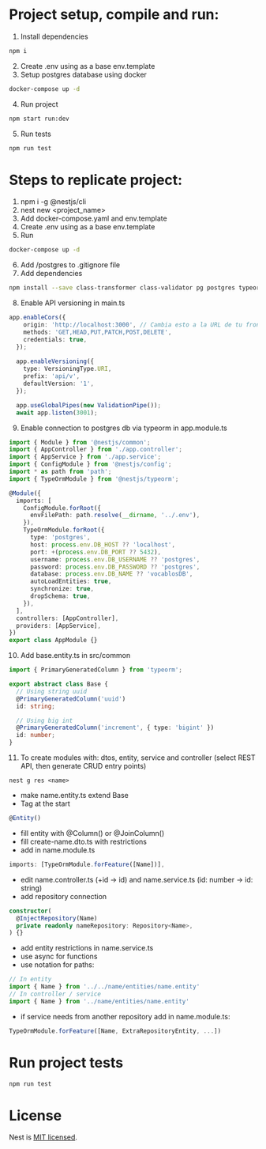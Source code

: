 # Project setup, compile and run:

1. Install dependencies
```bash 
npm i
```
2. Create .env using as a base env.template
3. Setup postgres database using docker 
```bash
docker-compose up -d
```
4. Run project
```bash
npm start run:dev
```
5. Run tests
```bash
npm run test
```

# Steps to replicate project:
1. npm i -g @nestjs/cli
2. nest new <project_name>
3. Add docker-compose.yaml and env.template
4. Create .env using as a base env.template
5. Run 
```bash
docker-compose up -d
```
6. Add /postgres to .gitignore file
7. Add dependencies 
```bash
npm install --save class-transformer class-validator pg postgres typeorm @nestjs/config @nestjs/mapped-types @nestjs/typeorm
```
8. Enable API versioning in main.ts
```ts
app.enableCors({
    origin: 'http://localhost:3000', // Cambia esto a la URL de tu frontend
    methods: 'GET,HEAD,PUT,PATCH,POST,DELETE',
    credentials: true,
  });
  
  app.enableVersioning({
    type: VersioningType.URI,
    prefix: 'api/v',
    defaultVersion: '1',
  });

  app.useGlobalPipes(new ValidationPipe());
  await app.listen(3001);
```
9. Enable connection to postgres db via typeorm in app.module.ts
```ts
import { Module } from '@nestjs/common';
import { AppController } from './app.controller';
import { AppService } from './app.service';
import { ConfigModule } from '@nestjs/config';
import * as path from 'path';
import { TypeOrmModule } from '@nestjs/typeorm';

@Module({
  imports: [
    ConfigModule.forRoot({
      envFilePath: path.resolve(__dirname, '../.env'),
    }),
    TypeOrmModule.forRoot({
      type: 'postgres',
      host: process.env.DB_HOST ?? 'localhost',
      port: +(process.env.DB_PORT ?? 5432),
      username: process.env.DB_USERNAME ?? 'postgres',
      password: process.env.DB_PASSWORD ?? 'postgres',
      database: process.env.DB_NAME ?? 'vocablosDB',
      autoLoadEntities: true,
      synchronize: true,
      dropSchema: true,
    }),
  ],
  controllers: [AppController],
  providers: [AppService],
})
export class AppModule {}
```
10. Add base.entity.ts in src/common
```ts
import { PrimaryGeneratedColumn } from 'typeorm';

export abstract class Base {
  // Using string uuid
  @PrimaryGeneratedColumn('uuid')
  id: string;

  // Using big int
  @PrimaryGeneratedColumn('increment', { type: 'bigint' })
  id: number;
}
```
11. To create modules with: dtos, entity, service and controller (select REST API, then generate CRUD entry points)
```
nest g res <name>
``` 
* make name.entity.ts extend Base
* Tag at the start
```ts
@Entity()
```
* fill entity with @Column() or @JoinColumn()
* fill create-name.dto.ts with restrictions
* add in name.module.ts 
```ts 
imports: [TypeOrmModule.forFeature([Name])],
```
* edit name.controller.ts (+id -> id) and name.service.ts (id: number -> id: string)
* add repository connection
```ts
constructor(
  @InjectRepository(Name)
  private readonly nameRepository: Repository<Name>,
) {}
```
* add entity restrictions in name.service.ts
* use async for functions
* use notation for paths:
```ts
// In entity
import { Name } from '../../name/entities/name.entity'
// In controller / service
import { Name } from '../name/entities/name.entity'
```
* if service needs from another repository add in name.module.ts:
```ts
TypeOrmModule.forFeature([Name, ExtraRepositoryEntity, ...])
```

# Run project tests

```bash
npm run test
```

# License

Nest is [MIT licensed](https://github.com/nestjs/nest/blob/master/LICENSE).
